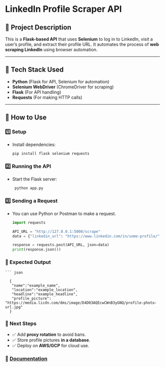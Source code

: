 # LinkedIn Profile Scraper API

## 📌 Project Description
This is a **Flask-based API** that uses **Selenium** to log in to LinkedIn, visit a user’s profile, and extract their profile URL. It automates the process of **web scraping LinkedIn** using browser automation.

---

## 🔹 Tech Stack Used
- **Python** (Flask for API, Selenium for automation)
- **Selenium WebDriver** (ChromeDriver for scraping)
- **Flask** (For API handling)
- **Requests** (For making HTTP calls)

---

## 🚀 How to Use

### 1️⃣ Setup
- Install dependencies:
  ```bash
  pip install flask selenium requests
### 2️⃣ Running the API
- Start the Flask server:
  ```bash
   python app.py
### 3️⃣ Sending a Request
- You can use Python or Postman to make a request.

  ```python
  import requests

  API_URL = "http://127.0.0.1:5000/scrape"
  data = {"linkedin_url": "https://www.linkedin.com/in/some-profile/"}

  response = requests.post(API_URL, json=data)
  print(response.json())
### 📌 Expected Output
    ``` json

      {
       "name":"example_name",
       "location":"example_location",
       "headline":"example_headline",
       "profile_picture": "https://media.licdn.com/dms/image/D4D03AQEcwCWnB3yGNQ/profile-photo-url.jpg"
      }

### 🎯 Next Steps
- ✅ Add **proxy rotation** to avoid bans.  
- ✅ Store profile pictures **in a database**.  
- ✅ Deploy on **AWS/GCP** for cloud use.
### 📌 [Documentation](https://www.notion.so/Project-LinkedIn-Profile-Scraper-API-18e67d84483080b18fdad04bf9332f79)
